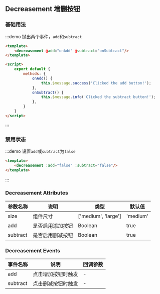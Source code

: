 ## Decreasement 增删按钮

### 基础用法
:::demo 抛出两个事件，`add`和`subtract`

```html
<template>
    <decreasement @add="onAdd" @subtract="onSubtract"/>
</template>

<script>
    export default {
        methods: {
            onAdd() {
                this.$message.success('Clicked the add button!');
            },
            onSubtract() {
                this.$message.info('Clicked the subtract button!');
            },
        }
    }
</script>
```
:::

### 禁用状态
:::demo 设置`add`或`subtract`为`false`

```html
<template>
    <decreasement :add="false" :subtract="false"/>
</template>
```
:::



### Decreasement Attributes

| 参数名称 | 说明               |类型               | 默认值 |
| -------- | ------------------ | -------- |-------- |
| size | 组件尺寸 | ['medium', 'large']       |'medium'    |
| add      | 是否启用添加按钮 | Boolean        |true      |
| subtract | 是否启用删减按钮 | Boolean       |true    |


### Decreasement Events

| 事件名称 | 说明               | 回调参数 |
| -------- | ------------------ | -------- |
| add      | 点击增加按钮时触发 | -        |
| subtract | 点击删减按钮时触发 | -        |


